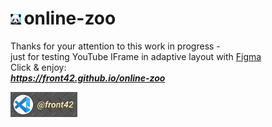 # <img src="./assets/favicon.png" alt="Online zoo" width="17" height="17"/>&#8239;online-zoo
Thanks for your attention to this work in progress -  
just for testing YouTube IFrame in adaptive layout with [Figma](https://www.figma.com/file/aBvQMVmI665DtzprpiniuH/online-zoo)  
Click & enjoy:  
***https://front42.github.io/online-zoo***  

<img src="./assets/front42.jpg" alt="logo" width="107" height="40"/>  